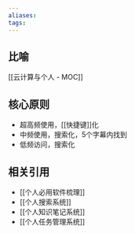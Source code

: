 ```yaml
---
aliases: 
tags:  
---
```


## 比喻

[[云计算与个人 - MOC]]

## 核心原则

- 超高频使用，[[快捷键]]化
- 中频使用，搜索化，5个字幕内找到
- 低频访问，搜索化

## 相关引用

- [[个人必用软件梳理]]
- [[个人搜索系统]]
- [[个人知识笔记系统]]
- [[个人任务管理系统]]
